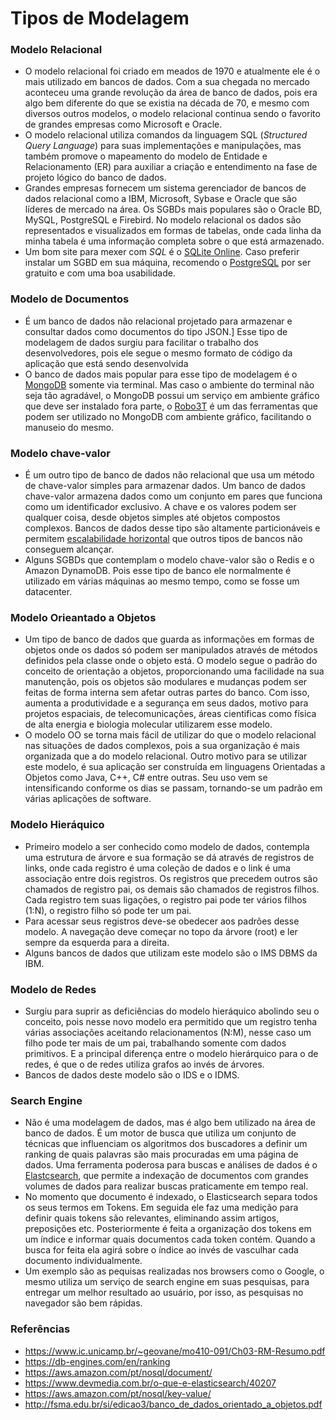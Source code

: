 # Tipos de Modelagem
### Modelo Relacional
  * O modelo relacional foi criado em meados de 1970 e atualmente ele é o mais utilizado em bancos de dados.
  Com a sua chegada no mercado aconteceu uma grande revolução da área de banco de dados, pois era algo bem
  diferente do que se existia na década de 70, e mesmo com diversos outros modelos, o modelo relacional
  continua sendo o favorito de grandes empresas como Microsoft e Oracle.
  * O modelo relacional utiliza comandos da linguagem SQL (*Structured Query Language*) para suas implementações
  e manipulações, mas também promove o mapeamento do modelo de Entidade e Relacionamento (ER) para auxiliar a
  criação e entendimento na fase de projeto lógico do banco de dados.
  * Grandes empresas fornecem um sistema gerenciador de bancos de dados relacional como a IBM, Microsoft, Sybase e
  Oracle que são líderes de mercado na área. Os SGBDs mais populares são o Oracle BD, MySQL, PostgreSQL e Firebird.
  No modelo relacional os dados são representados e visualizados em formas de tabelas, onde cada linha da minha tabela é uma
  informação completa sobre o que está armazenado.
  * Um bom site para mexer com *SQL* é o [SQLite Online](https://sqliteonline.com/). Caso preferir instalar um
  SGBD em sua máquina, recomendo o [PostgreSQL](https://www.postgresql.org/download/) por ser gratuito e com uma
  boa usabilidade.
  
### Modelo de Documentos
  * É um banco de dados não relacional projetado para armazenar e consultar dados como documentos do tipo JSON.]
  Esse tipo de modelagem de dados surgiu para facilitar o trabalho dos desenvolvedores, pois ele segue o mesmo
  formato de código da aplicação que está sendo desenvolvida
  * O banco de dados mais popular para esse tipo de modelagem é o [MongoDB](https://www.mongodb.com/try) somente via
  terminal. Mas caso o ambiente do terminal não seja tão agradável, o MongoDB possui um serviço em ambiente gráfico
  que deve ser instalado fora parte, o [Robo3T](https://robomongo.org/download) é um das ferramentas que podem ser
  utilizado no MongoDB com ambiente gráfico, facilitando o manuseio do mesmo.
  
### Modelo chave-valor
  * É um outro tipo de banco de dados não relacional que usa um método de chave-valor simples para armazenar dados.
  Um banco de dados chave-valor armazena dados como um conjunto em pares que funciona como um identificador exclusivo.
  A chave e os valores podem ser qualquer coisa, desde objetos simples até objetos compostos complexos. Bancos de dados
  desse tipo são altamente particionáveis e permitem [escalabilidade horizontal](https://waldyrfelix.com.br/escalabilidade-vertical-vs-escalabilidade-horizontal-6a3981783477#:~:text=Escalabilidade%20%C3%A9%20a%20habilidade%20de,de%20trabalho%20com%20baixo%20custo.)
  que outros tipos de bancos não conseguem alcançar.
  * Alguns SGBDs que contemplam o modelo chave-valor são o Redis e o Amazon DynamoDB. Pois esse tipo de banco ele
  normalmente é utilizado em várias máquinas ao mesmo tempo, como se fosse um datacenter.
  
### Modelo Orieantado a Objetos
  * Um tipo de banco de dados que guarda as informações em formas de objetos onde os dados só podem ser manipulados
  através de métodos definidos pela classe onde o objeto está. O modelo segue o padrão do conceito de orientação a objetos, 
  proporcionando uma facilidade na sua manutenção, pois os objetos são modulares e mudanças podem ser feitas de forma
  interna sem afetar outras partes do banco. Com isso, aumenta a produtividade e a segurança em seus dados, motivo para projetos
  espaciais, de telecomunicações, áreas cientificas como física de alta energia e biologia molecular utilizarem esse modelo.
  * O modelo OO se torna mais fácil de utilizar do que o modelo relacional nas situações de dados complexos, pois a sua organização
  é mais organizada que a do modelo relacional. Outro motivo para se utilizar este modelo, é sua aplicação ser construída
  em linguagens Orientadas a Objetos como Java, C++, C# entre outras. Seu uso vem se intensificando conforme os dias
  se passam, tornando-se um padrão em várias aplicações de software.
  
### Modelo Hieráquico
  * Primeiro modelo a ser conhecido como modelo de dados, contempla uma estrutura de árvore e sua formação se dá
  através de registros de links, onde cada registro é uma coleção de dados e o link é uma associação entre dois registros.
  Os registros que precedem outros são chamados de registro pai, os demais são chamados de registros filhos. Cada
  registro tem suas ligações, o registro pai pode ter vários filhos (1:N), o registro filho só pode ter um pai.
  * Para acessar seus registros deve-se obedecer aos padrões desse modelo. A navegação deve começar no topo da árvore (root)
  e ler sempre da esquerda para a direita.
  * Alguns bancos de dados que utilizam este modelo são o IMS DBMS da IBM.
  
### Modelo de Redes
  * Surgiu para suprir as deficiências do modelo hieráquico abolindo seu o conceito, pois nesse novo modelo era permitido
  que um registro tenha várias associações aceitando relacionamentos (N:M), nesse caso um filho pode ter mais de um pai,
  trabalhando somente com dados primitivos. E a principal diferença entre o modelo hierárquico para o de redes, é que
  o de redes utiliza grafos ao invés de árvores.
  * Bancos de dados deste modelo são o IDS e o IDMS.
  
### Search Engine
  * Não é uma modelagem de dados, mas é algo bem utilizado na área de banco de dados. É um motor de busca que utiliza
  um conjunto de técnicas que influenciam os algoritmos dos buscadores a definir um ranking de quais palavras são mais
  procuradas em uma página de dados. Uma ferramenta poderosa para buscas e análises de dados é o [Elastcsearch](https://www.elastic.co/pt/),
  que permite a indexação de documentos com grandes volumes de dados para realizar buscas praticamente em tempo real.
  * No momento que documento é indexado, o Elasticsearch separa todos os seus termos em Tokens. Em seguida ele faz uma
  medição para definir quais tokens são relevantes, eliminando assim artigos, preposições etc. Posteriormente é
  feita a organização dos tokens em um índice e informar quais documentos cada token contém. Quando a busca for
  feita ela agirá sobre o índice ao invés de vasculhar cada documento individualmente.
  * Um exemplo são as pequisas realizadas nos browsers como o Google, o mesmo utiliza um serviço de search engine em
  suas pesquisas, para entregar um melhor resultado ao usuário, por isso, as pesquisas no navegador são bem rápidas.
  
### Referências
  * https://www.ic.unicamp.br/~geovane/mo410-091/Ch03-RM-Resumo.pdf
  * https://db-engines.com/en/ranking
  * https://aws.amazon.com/pt/nosql/document/
  * https://www.devmedia.com.br/o-que-e-elasticsearch/40207
  * https://aws.amazon.com/pt/nosql/key-value/
  * http://fsma.edu.br/si/edicao3/banco_de_dados_orientado_a_objetos.pdf
